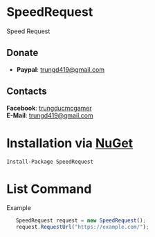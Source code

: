 # SpeedRequest
Speed Request
## Donate
- **Paypal**: trungd419@gmail.com

## Contacts
**Facebook**: [trungducmcgamer](https://facebook.com/trungducmcgamer/)  
**E-Mail**: trungd419@gmail.com

# Installation via [NuGet](https://www.nuget.org/)
```
Install-Package SpeedRequest
```
# List Command
Example
```js
   SpeedRequest request = new SpeedRequest();
   request.RequestUrl("https://example.com/");
```
